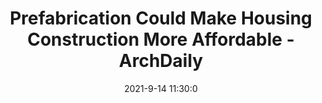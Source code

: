 ---
"title": "Prefabrication Could Make Housing Construction More Affordable - ArchDaily"
"date": "2021-9-14 11:30:0"
"feed_name": "GOOGLENEWS"
"feed_website": "https://news.google.com/rss/search?q=oil%26gas%7Cdrilling%7Cmining%7Cconstruction%7Cindustrial&hl=en-US&gl=US&ceid=US:en"
"feed_rss": "https://news.google.com/rss/search?q=oil%26gas%7Cdrilling%7Cmining%7Cconstruction%7Cindustrial&hl=en-US&gl=US&ceid=US:en"
"link": "https://www.archdaily.com/968367/prefabrication-could-make-housing-construction-more-affordable"
"file": "_posts/2021-1-1-769fcb1a54f12a9231b64440a659f93315cba5e8.md"
"accident": "0"
"drilling": "0"
---
